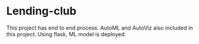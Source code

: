 # Lending-club
This project has end to end process. AutoML and AutoViz also included in this project. Using flask, ML model is deployed.
